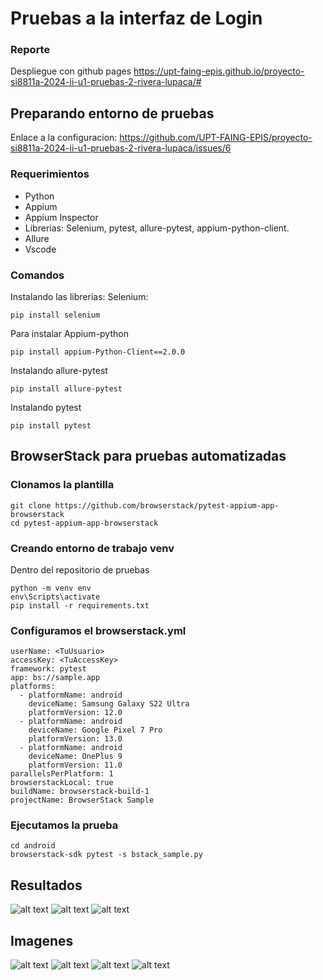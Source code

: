 # Pruebas a la interfaz de Login

### Reporte

Despliegue con github pages
https://upt-faing-epis.github.io/proyecto-si8811a-2024-ii-u1-pruebas-2-rivera-lupaca/#

## Preparando entorno de pruebas

Enlace a la configuracion:
https://github.com/UPT-FAING-EPIS/proyecto-si8811a-2024-ii-u1-pruebas-2-rivera-lupaca/issues/6

### Requerimientos

- Python
- Appium
- Appium Inspector
- Librerias: Selenium, pytest, allure-pytest, appium-python-client.
- Allure
- Vscode

### Comandos

Instalando las librerias:
Selenium:

```
pip install selenium
```

Para instalar Appium-python

```
pip install appium-Python-Client==2.0.0
```

Instalando allure-pytest

```
pip install allure-pytest
```

Instalando pytest

```
pip install pytest
```

## BrowserStack para pruebas automatizadas

### Clonamos la plantilla

```
git clone https://github.com/browserstack/pytest-appium-app-browserstack
cd pytest-appium-app-browserstack
```

### Creando entorno de trabajo venv

Dentro del repositorio de pruebas

```
python -m venv env
env\Scripts\activate
pip install -r requirements.txt

```

### Configuramos el browserstack.yml

```
userName: <TuUsuario>
accessKey: <TuAccessKey>
framework: pytest
app: bs://sample.app
platforms:
  - platformName: android
    deviceName: Samsung Galaxy S22 Ultra
    platformVersion: 12.0
  - platformName: android
    deviceName: Google Pixel 7 Pro
    platformVersion: 13.0
  - platformName: android
    deviceName: OnePlus 9
    platformVersion: 11.0
parallelsPerPlatform: 1
browserstackLocal: true
buildName: browserstack-build-1
projectName: BrowserStack Sample
```

### Ejecutamos la prueba

```
cd android
browserstack-sdk pytest -s bstack_sample.py
```

## Resultados

![alt text](/img/browser1.png)
![alt text](/img/browser2.png)
![alt text](/img/browser3.png)

## Imagenes

![alt text](/img/image.png)
![alt text](/img/image-2.png)
![alt text](/img/image-3.png)
![alt text](/img/image-1.png)
